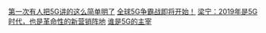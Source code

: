 [第一次有人把5G讲的这么简单明了](https://mp.weixin.qq.com/s?__biz=MzA4NTE1MDEwNQ==&mid=2670970385&idx=2&sn=3b3b814096a89b899b9895378ff1efdd&chksm=851b36e7b26cbff1615e630acfa0f412d3a59968ee439ae163212d33729da4c31ecad99d41c6&mpshare=1&scene=1&srcid=1210MTq5lRYocR8vbX2pcIs8#rd)
[全球5G争霸战即将开始！](https://mp.weixin.qq.com/s?__biz=MjM5ODU0NTk5NA==&mid=2653253725&idx=1&sn=3a275399d381c23db12918c615096590&chksm=bd18cf788a6f466ee8ed576e1a6bb56b888eecefac6b41df65a14d11e9f291af545b97474f00&mpshare=1&scene=1&srcid=1227YYEQIKT06klJarEVb5AA#rd)
[梁宁：2019年是5G时代，也是革命性的新营销阵地](https://mp.weixin.qq.com/s?__biz=MzUyMDQ5NzI5Mg==&mid=2247501140&idx=1&sn=1602261b45031048cb93e2f3b4da72bd&chksm=f9ebf4b7ce9c7da123729a81f0cfff0da545857a4be91765dd59eb9a559fd848113898a8ffd1&mpshare=1&scene=1&srcid=12157vcNABsi4ttI2AnQfra5#rd)
[谁是5G的主宰](https://mp.weixin.qq.com/s?__biz=MzIyMzU5MDA1Mw==&mid=2247486978&idx=1&sn=80446d83ae8331c896dd1bc662406aee&chksm=e81aadc8df6d24de7389d4db0be638418890a8395dee1eeab74df2df8e38d023b63b781558a1&mpshare=1&scene=1&srcid=01269Bs7k2Yvi6ldfwt42Yhs#rd)